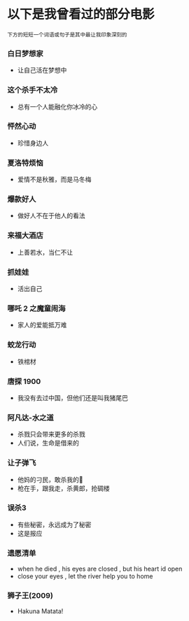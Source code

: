 # 以下是我曾看过的部分电影
`下方的短短一个词语或句子是其中最让我印象深刻的`
### 白日梦想家 
* 让自己活在梦想中
### 这个杀手不太冷 
* 总有一个人能融化你冰冷的心
### 怦然心动 
* 珍惜身边人
### 夏洛特烦恼 
* 爱情不是秋雅，而是马冬梅
### 爆款好人 
* 做好人不在于他人的看法
### 来福大酒店 
* 上善若水，当仁不让
### 抓娃娃 
* 活出自己
### 哪吒 2 之魔童闹海 
* 家人的爱能抵万难
### 蛟龙行动 
* 铁棺材
### 唐探 1900 
* 我没有去过中国，但他们还是叫我猪尾巴
### 阿凡达-水之道
* 杀戮只会带来更多的杀戮
* 人们说，生命是借来的
### 让子弹飞
* 他妈的刁民，敢杀我的🐎
* 枪在手，跟我走，杀黄郎，抢碉楼
### 误杀3
* 有些秘密，永远成为了秘密
* 这是报应
### 遗愿清单
* when he died , his eyes are closed , but his heart id open
* close your eyes , let the river help you to home
### 狮子王(2009)
* Hakuna Matata!